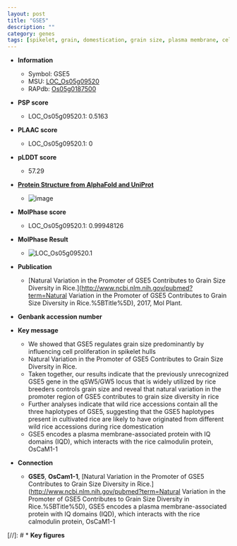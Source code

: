 ```yaml
---
layout: post
title: "GSE5"
description: ""
category: genes
tags: [spikelet, grain, domestication, grain size, plasma membrane, cell proliferation]
---
```


* **Information**  
    + Symbol: GSE5  
    + MSU: [LOC_Os05g09520](http://rice.plantbiology.msu.edu/cgi-bin/ORF_infopage.cgi?orf=LOC_Os05g09520)  
    + RAPdb: [Os05g0187500](http://rapdb.dna.affrc.go.jp/viewer/gbrowse_details/irgsp1?name=Os05g0187500)  

* **PSP score**  
    + LOC_Os05g09520.1: 0.5163 

* **PLAAC score**  
    + LOC_Os05g09520.1: 0 

* **pLDDT score**
    + 57.29

* **[Protein Structure from AlphaFold and UniProt](https://www.uniprot.org/uniprotkb/Q75KY5/entry#structure)**
    + ![image](https://ricepsp.github.io/images/Q7/AF-Q75KY5-F1.png)

* **MolPhase score**
    + LOC_Os05g09520.1: 0.99948126

* **MolPhase Result**
    + ![LOC_Os05g09520.1](https://304243504.github.io/Pictures/LOC_Os05g/LOC_Os05g09520.1.png)

* **Publication**  
    + [Natural Variation in the Promoter of GSE5 Contributes to Grain Size Diversity in Rice.](http://www.ncbi.nlm.nih.gov/pubmed?term=Natural Variation in the Promoter of GSE5 Contributes to Grain Size Diversity in Rice.%5BTitle%5D), 2017, Mol Plant.

* **Genbank accession number**  

* **Key message**  
    + We showed that GSE5 regulates grain size predominantly by influencing cell proliferation in spikelet hulls
    + Natural Variation in the Promoter of GSE5 Contributes to Grain Size Diversity in Rice.
    + Taken together, our results indicate that the previously unrecognized GSE5 gene in the qSW5/GW5 locus that is widely utilized by rice breeders controls grain size and reveal that natural variation in the promoter region of GSE5 contributes to grain size diversity in rice
    + Further analyses indicate that wild rice accessions contain all the three haplotypes of GSE5, suggesting that the GSE5 haplotypes present in cultivated rice are likely to have originated from different wild rice accessions during rice domestication
    + GSE5 encodes a plasma membrane-associated protein with IQ domains (IQD), which interacts with the rice calmodulin protein, OsCaM1-1

* **Connection**  
    + __GSE5__, __OsCam1-1__, [Natural Variation in the Promoter of GSE5 Contributes to Grain Size Diversity in Rice.](http://www.ncbi.nlm.nih.gov/pubmed?term=Natural Variation in the Promoter of GSE5 Contributes to Grain Size Diversity in Rice.%5BTitle%5D),  GSE5 encodes a plasma membrane-associated protein with IQ domains (IQD), which interacts with the rice calmodulin protein, OsCaM1-1

[//]: # * **Key figures**  


